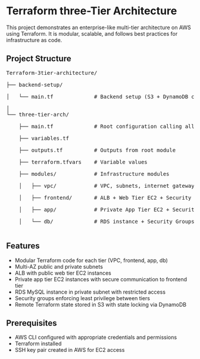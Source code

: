 # Terraform three-Tier Architecture

This project demonstrates an enterprise-like multi-tier architecture on AWS using Terraform. It is modular, scalable, and follows best practices for infrastructure as code.

## Project Structure
<pre>
Terraform-3tier-architecture/  <br>
├── backend-setup/                   <br>
│   └── main.tf             # Backend setup (S3 + DynamoDB config)   <br>
│
└── three-tier-arch/                                                     <br>
    ├── main.tf             # Root configuration calling all modules <br>
    ├── variables.tf               <br>
    ├── outputs.tf          # Outputs from root module               <br>
    ├── terraform.tfvars    # Variable values                        <br>
    ├── modules/            # Infrastructure modules                 <br>
    │   ├── vpc/            # VPC, subnets, internet gateway, routing<br>
    │   ├── frontend/       # ALB + Web Tier EC2 + Security Groups    <br>
    │   ├── app/            # Private App Tier EC2 + Security Groups  <br>
    │   └── db/             # RDS instance + Security Groups          <br>
</pre>


## Features

- Modular Terraform code for each tier (VPC, frontend, app, db)
- Multi-AZ public and private subnets
- ALB with public web tier EC2 instances
- Private app tier EC2 instances with secure communication to frontend tier
- RDS MySQL instance in private subnet with restricted access
- Security groups enforcing least privilege between tiers
- Remote Terraform state stored in S3 with state locking via DynamoDB

## Prerequisites

- AWS CLI configured with appropriate credentials and permissions
- Terraform installed 
- SSH key pair created in AWS for EC2 access
